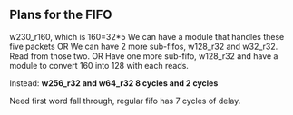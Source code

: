 ## Plans for the FIFO
w230_r160, which is 160=32\*5
We can have a module that handles these five packets
OR
We can have 2 more sub-fifos, w128_r32 and w32_r32. Read from those two.
OR
Have one more sub-fifo, w128_r32 and have a module to convert 160 into 128 with each reads.

Instead:
__w256_r32 and w64_r32
8 cycles and 2 cycles__

Need first word fall through, regular fifo has 7 cycles of delay.